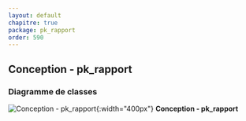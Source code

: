 ```yaml
---
layout: default
chapitre: true
package: pk_rapport
order: 590
---
```


## Conception - pk_rapport

### Diagramme de classes 

![Conception - pk_rapport ](/prototype/diagrammes/pk_rapport/classes_pk_rapport.svg){:width="400px"}
**Conception - pk_rapport**